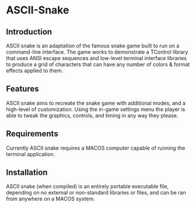 # ASCII-Snake

## Introduction
ASCII snake is an adaptation of the famous snake game built to run on a command-line interface. The game works to demonstrate a TControl library that uses ANSI escape sequences and low-level terminal interface libraries to produce a grid of characters that can have any number of colors & 
format effects applied to them.

## Features
ASCII snake aims to recreate the snake game with additional modes, and a high-level of customization. Using the in-game settings menu the 
player is able to tweak the graphics, controls, and timing in any way they please. 

## Requirements
Currently ASCII snake requires a MACOS computer capable of running the terminal application.

## Installation
ASCII snake (when compiled) is an entirely portable executable file, depending on no external or non-standard libraries or files, and can be ran from anywhere on a MACOS system.